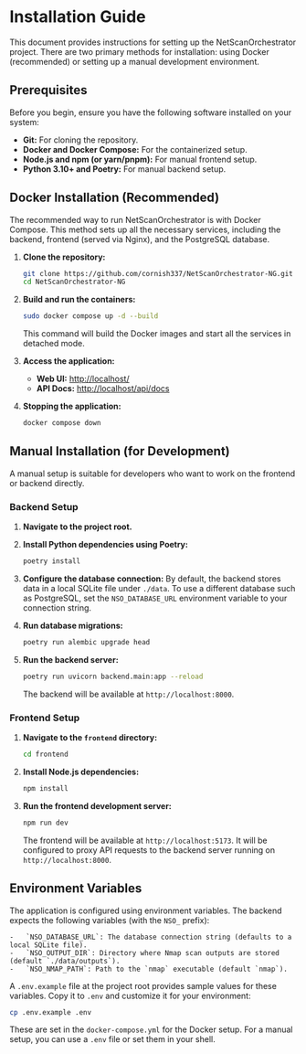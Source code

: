 # Installation Guide

This document provides instructions for setting up the NetScanOrchestrator project. There are two primary methods for installation: using Docker (recommended) or setting up a manual development environment.

## Prerequisites

Before you begin, ensure you have the following software installed on your system:

- **Git:** For cloning the repository.
- **Docker and Docker Compose:** For the containerized setup.
- **Node.js and npm (or yarn/pnpm):** For manual frontend setup.
- **Python 3.10+ and Poetry:** For manual backend setup.

## Docker Installation (Recommended)

The recommended way to run NetScanOrchestrator is with Docker Compose. This method sets up all the necessary services, including the backend, frontend (served via Nginx), and the PostgreSQL database.

1.  **Clone the repository:**
    ```bash
    git clone https://github.com/cornish337/NetScanOrchestrator-NG.git
    cd NetScanOrchestrator-NG
    ```

2.  **Build and run the containers:**
    ```bash
    sudo docker compose up -d --build
    ```
    This command will build the Docker images and start all the services in detached mode.

3.  **Access the application:**
    -   **Web UI:** [http://localhost/](http://localhost/)
    -   **API Docs:** [http://localhost/api/docs](http://localhost/api/docs)

5.  **Stopping the application:**
    ```bash
    docker compose down
    ```

## Manual Installation (for Development)

A manual setup is suitable for developers who want to work on the frontend or backend directly.

### Backend Setup

1.  **Navigate to the project root.**

2.  **Install Python dependencies using Poetry:**
    ```bash
    poetry install
    ```

3.  **Configure the database connection:**
    By default, the backend stores data in a local SQLite file under `./data`. To use a different database such as PostgreSQL, set the `NSO_DATABASE_URL` environment variable to your connection string.

4.  **Run database migrations:**
    ```bash
    poetry run alembic upgrade head
    ```

5.  **Run the backend server:**
    ```bash
    poetry run uvicorn backend.main:app --reload
    ```
    The backend will be available at `http://localhost:8000`.

### Frontend Setup

1.  **Navigate to the `frontend` directory:**
    ```bash
    cd frontend
    ```

2.  **Install Node.js dependencies:**
    ```bash
    npm install
    ```

3.  **Run the frontend development server:**
    ```bash
    npm run dev
    ```
    The frontend will be available at `http://localhost:5173`. It will be configured to proxy API requests to the backend server running on `http://localhost:8000`.

## Environment Variables

The application is configured using environment variables. The backend expects the following variables (with the `NSO_` prefix):

    -   `NSO_DATABASE_URL`: The database connection string (defaults to a local SQLite file).
    -   `NSO_OUTPUT_DIR`: Directory where Nmap scan outputs are stored (default `./data/outputs`).
    -   `NSO_NMAP_PATH`: Path to the `nmap` executable (default `nmap`).

A `.env.example` file at the project root provides sample values for these variables. Copy it to `.env` and customize it for your environment:

```bash
cp .env.example .env
```

These are set in the `docker-compose.yml` for the Docker setup. For a manual setup, you can use a `.env` file or set them in your shell.
